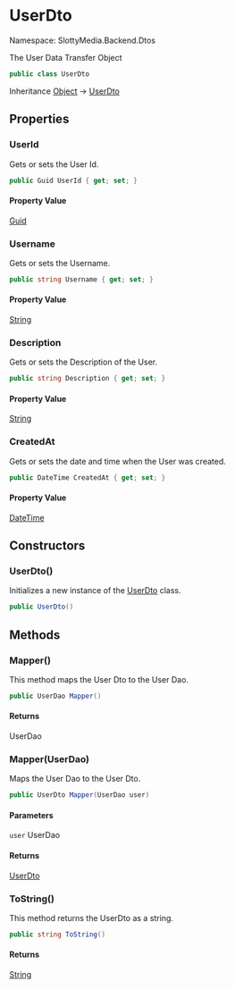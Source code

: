 # UserDto

Namespace: SlottyMedia.Backend.Dtos

The User Data Transfer Object

```csharp
public class UserDto
```

Inheritance [Object](https://docs.microsoft.com/en-us/dotnet/api/system.object) → [UserDto](./slottymedia.backend.dtos.userdto.md)

## Properties

### **UserId**

Gets or sets the User Id.

```csharp
public Guid UserId { get; set; }
```

#### Property Value

[Guid](https://docs.microsoft.com/en-us/dotnet/api/system.guid)<br>

### **Username**

Gets or sets the Username.

```csharp
public string Username { get; set; }
```

#### Property Value

[String](https://docs.microsoft.com/en-us/dotnet/api/system.string)<br>

### **Description**

Gets or sets the Description of the User.

```csharp
public string Description { get; set; }
```

#### Property Value

[String](https://docs.microsoft.com/en-us/dotnet/api/system.string)<br>

### **CreatedAt**

Gets or sets the date and time when the User was created.

```csharp
public DateTime CreatedAt { get; set; }
```

#### Property Value

[DateTime](https://docs.microsoft.com/en-us/dotnet/api/system.datetime)<br>

## Constructors

### **UserDto()**

Initializes a new instance of the [UserDto](./slottymedia.backend.dtos.userdto.md) class.

```csharp
public UserDto()
```

## Methods

### **Mapper()**

This method maps the User Dto to the User Dao.

```csharp
public UserDao Mapper()
```

#### Returns

UserDao<br>

### **Mapper(UserDao)**

Maps the User Dao to the User Dto.

```csharp
public UserDto Mapper(UserDao user)
```

#### Parameters

`user` UserDao<br>

#### Returns

[UserDto](./slottymedia.backend.dtos.userdto.md)<br>

### **ToString()**

This method returns the UserDto as a string.

```csharp
public string ToString()
```

#### Returns

[String](https://docs.microsoft.com/en-us/dotnet/api/system.string)<br>

